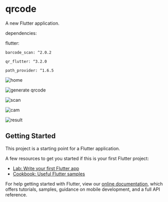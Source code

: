 # qrcode

A new Flutter application.

dependencies:

  flutter:
  
    barcode_scan: ^2.0.2

    qr_flutter: ^3.2.0

    path_provider: ^1.6.5
  
 ![home](https://github.com/Matheus-Tankian/qr-code/blob/master/Screenshot_20200923-184200.jpg)
 
 ![generate qrcode](https://github.com/Matheus-Tankian/qr-code/blob/master/Screenshot_20200923-184443.jpg)
 
 ![scan](https://github.com/Matheus-Tankian/qr-code/blob/master/Screenshot_20200923-184509.jpg)
 
 ![cam](https://github.com/Matheus-Tankian/qr-code/blob/master/Screenshot_20200923-184549.jpg)
 
 ![result](https://github.com/Matheus-Tankian/qr-code/blob/master/Screenshot_20200923-184542.jpg)

## Getting Started

This project is a starting point for a Flutter application.

A few resources to get you started if this is your first Flutter project:

- [Lab: Write your first Flutter app](https://flutter.dev/docs/get-started/codelab)
- [Cookbook: Useful Flutter samples](https://flutter.dev/docs/cookbook)

For help getting started with Flutter, view our
[online documentation](https://flutter.dev/docs), which offers tutorials,
samples, guidance on mobile development, and a full API reference.
